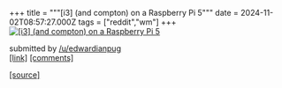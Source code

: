 +++
title = """[i3] (and compton) on a Raspberry Pi 5"""
date = 2024-11-02T08:57:27.000Z
tags = ["reddit","wm"]
+++
[![[i3] (and compton) on a Raspberry Pi 5](https://preview.redd.it/02flf5vhdgyd1.jpeg?width=640&crop=smart&auto=webp&s=2e938005d641e79b19152682233d5e8db4a4fadc "[i3] (and compton) on a Raspberry Pi 5")](https://www.reddit.com/r/unixporn/comments/1ghsaxg/i3_and_compton_on_a_raspberry_pi_5/)

submitted by [/u/edwardianpug](https://www.reddit.com/user/edwardianpug)  
[\[link\]](https://i.redd.it/02flf5vhdgyd1.jpeg) [\[comments\]](https://www.reddit.com/r/unixporn/comments/1ghsaxg/i3_and_compton_on_a_raspberry_pi_5/)

[[source]](https://www.reddit.com/r/unixporn/comments/1ghsaxg/i3_and_compton_on_a_raspberry_pi_5/)
